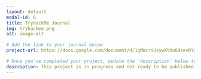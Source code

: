 ```yaml
---
layout: default
modal-id: 6
title: TryHackMe Journal
img: tryhackme.png
alt: image-alt

# Add the link to your journal below
project-url: https://docs.google.com/document/d/1gMWcriUxywXtXu6dsevDYxfFgc9zF2HXQOMdbk7PxqE/edit?tab=t.0](https://docs.google.com/document/d/1gMWcriUxywXtXu6dsevDYxfFgc9zF2HXQOMdbk7PxqE/edit?usp=sharing

# Once you've completed your project, update the 'description' below to this one: Completed 17 TryHackMe rooms, gaining hands-on skills in Linux and Windows fundamentals, log analysis, network troubleshooting with Wireshark, and incident handling with Splunk.
description: This project is in progress and not ready to be published just yet. Please contact me if you'd like a sneak peek. Otherwise, stay tuned!
---
```

